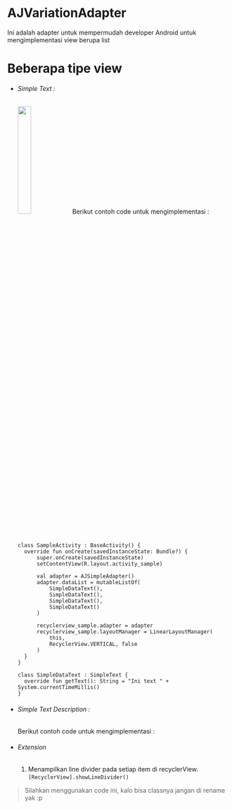 # AJVariationAdapter

Ini adalah adapter untuk mempermudah developer Android untuk mengimplementasi view berupa list

# Beberapa tipe view

* ###### Simple Text :
  <img src="../assets/screenshots/view_holder_simple_text.png" width="25%" height="25%">
  Berikut contoh code untuk mengimplementasi :

  ```
  class SampleActivity : BaseActivity() {
    override fun onCreate(savedInstanceState: Bundle?) {
        super.onCreate(savedInstanceState)
        setContentView(R.layout.activity_sample)

        val adapter = AJSimpleAdapter()
        adapter.dataList = mutableListOf(
            SimpleDataText(),
            SimpleDataText(),
            SimpleDataText(),
            SimpleDataText()
        )

        recyclerview_sample.adapter = adapter
        recyclerview_sample.layoutManager = LinearLayoutManager(
            this,
            RecyclerView.VERTICAL, false
        )
    }
  }

  class SimpleDataText : SimpleText {
    override fun getText(): String = "Ini text " + System.currentTimeMillis()
  }
  ```
  
* ###### Simple Text Description :

  <insert screenshot here>
  Berikut contoh code untuk mengimplementasi :
  <insert code here>
    
* ###### Extension
  1. Menampilkan line divider pada setiap item di recyclerView.
  ```[RecyclerView].showLineDivider()```
  

> Silahkan menggunakan code ini, kalo bisa classnya jangan di rename yak :p
